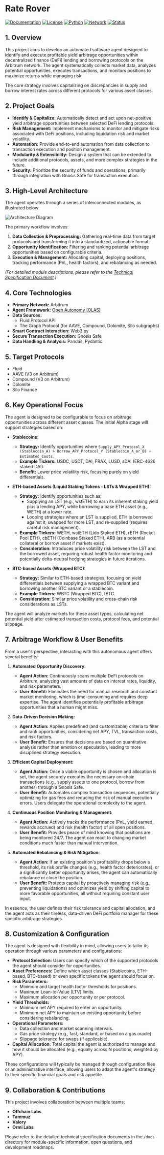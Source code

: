# Rate Rover

[![Documentation](https://img.shields.io/badge/Documentation-tammuz.mintlify.app-blue)](https://tammuz.mintlify.app)
[![License](https://img.shields.io/badge/License-MIT-green.svg)](LICENSE)
[![Python](https://img.shields.io/badge/Python-3.9%2B-blue)](https://www.python.org)
[![Network](https://img.shields.io/badge/Network-Arbitrum-blue)](https://arbitrum.io)
[![Status](https://img.shields.io/badge/Status-Alpha-orange)](https://github.com/tammuzco/raterover)

## 1. Overview

This project aims to develop an automated software agent designed to identify and execute profitable yield arbitrage opportunities within decentralized finance (DeFi) lending and borrowing protocols on the Arbitrum network. The agent systematically collects market data, analyzes potential opportunities, executes transactions, and monitors positions to maximize returns while managing risk.

The core strategy involves capitalizing on discrepancies in supply and borrow interest rates across different protocols for various asset classes.

## 2. Project Goals

*   **Identify & Capitalize:** Automatically detect and act upon net-positive yield arbitrage opportunities between selected DeFi lending protocols.
*   **Risk Management:** Implement mechanisms to monitor and mitigate risks associated with DeFi positions, including liquidation risk and market volatility.
*   **Automation:** Provide end-to-end automation from data collection to transaction execution and position management.
*   **Modularity & Extensibility:** Design a system that can be extended to include additional protocols, assets, and more complex strategies in the future.
*   **Security:** Prioritize the security of funds and operations, primarily through integration with Gnosis Safe for transaction execution.

## 3. High-Level Architecture

The agent operates through a series of interconnected modules, as illustrated below:

![Architecture Diagram](docs/assets/architecture_diagram.png)


The primary workflow involves:

1.  **Data Collection & Preprocessing:** Gathering real-time data from target protocols and transforming it into a standardized, actionable format.
2.  **Opportunity Identification:** Filtering and ranking potential arbitrage opportunities based on configurable criteria.
3.  **Execution & Management:** Allocating capital, deploying positions, tracking performance (PnL, health factors), and rebalancing as needed.

*(For detailed module descriptions, please refer to the [Technical Specification Document](docs/TECHNICAL_SPECIFICATION.md).)*

## 4. Core Technologies

*   **Primary Network:** Arbitrum
*   **Agent Framework:** [Open Autonomy (OLAS)](https://olas.network/)
*   **Data Sources:**
    *   Fluid Protocol API
    *   The Graph Protocol (for AAVE, Compound, Dolomite, Silo subgraphs)
*   **Smart Contract Interaction:** Web3.py
*   **Secure Transaction Execution:** Gnosis Safe
*   **Data Handling & Analysis:** Pandas, Pydantic

## 5. Target Protocols

*   Fluid
*   AAVE (V3 on Arbitrum)
*   Compound (V3 on Arbitrum)
*   Dolomite
*   Silo Finance

## 6. Key Operational Focus

The agent is designed to be configurable to focus on arbitrage opportunities across different asset classes. The initial Alpha stage will support strategies based on:

*   **Stablecoins:**
    *   **Strategy:** Identify opportunities where `Supply_APY_Protocol_X (Stablecoin_A) > Borrow_APY_Protocol_Y (Stablecoin_A_or_B) + Estimated_Costs`.
    *   **Example Tickers:** USDC, USDT, DAI, FRAX, LUSD, sDAI (ERC-4626 staked DAI).
    *   **Benefit:** Lower price volatility risk, focusing purely on yield differentials.

*   **ETH-based Assets (Liquid Staking Tokens - LSTs & Wrapped ETH):**
    *   **Strategy:** Identify opportunities such as:
        *   Supplying an LST (e.g., wstETH) to earn its inherent staking yield plus a lending APY, while borrowing a base ETH asset (e.g., WETH) at a lower rate.
        *   Looping strategies where an LST is supplied, ETH is borrowed against it, swapped for more LST, and re-supplied (requires careful risk management).
    *   **Example Tickers:** WETH, wstETH (Lido Staked ETH), rETH (Rocket Pool ETH), cbETH (Coinbase Staked ETH), ARB (as a potential collateral or borrow asset if markets exist).
    *   **Consideration:** Introduces price volatility risk between the LST and the borrowed asset, requiring robust health factor monitoring and potentially delta-neutral hedging strategies in future iterations.

*   **BTC-based Assets (Wrapped BTC):**
    *   **Strategy:** Similar to ETH-based strategies, focusing on yield differentials between supplying a wrapped BTC variant and borrowing another BTC variant or a stablecoin.
    *   **Example Tickers:** WBTC (Wrapped BTC), tBTC.
    *   **Consideration:** Similar price volatility and cross-chain risk considerations as LSTs.

The agent will analyze markets for these asset types, calculating net potential yield after estimated transaction costs, protocol fees, and potential slippage.

## 7. Arbitrage Workflow & User Benefits

From a user's perspective, interacting with this autonomous agent offers several benefits:

1.  **Automated Opportunity Discovery:**
    *   **Agent Action:** Continuously scans multiple DeFi protocols on Arbitrum, analyzing vast amounts of data on interest rates, liquidity, and risk parameters.
    *   **User Benefit:** Eliminates the need for manual research and constant market monitoring, which is time-consuming and requires deep expertise. The agent identifies potentially profitable arbitrage opportunities that a human might miss.

2.  **Data-Driven Decision Making:**
    *   **Agent Action:** Applies predefined (and customizable) criteria to filter and rank opportunities, considering net APY, TVL, transaction costs, and risk factors.
    *   **User Benefit:** Ensures that decisions are based on quantitative analysis rather than emotion or speculation, leading to more disciplined strategy execution.

3.  **Efficient Capital Deployment:**
    *   **Agent Action:** Once a viable opportunity is chosen and allocation is set, the agent securely executes the necessary on-chain transactions (e.g., supply assets to one protocol, borrow from another) through a Gnosis Safe.
    *   **User Benefit:** Automates complex transaction sequences, potentially optimizing for gas fees and reducing the risk of manual execution errors. Users delegate the operational complexity to the agent.

4.  **Continuous Position Monitoring & Management:**
    *   **Agent Action:** Actively tracks the performance (PnL, yield earned, rewards accrued) and risk (health factor) of all open positions.
    *   **User Benefit:** Provides peace of mind knowing that positions are being monitored 24/7. The agent can react to changing market conditions much faster than manual intervention.

5.  **Automated Rebalancing & Risk Mitigation:**
    *   **Agent Action:** If an existing position's profitability drops below a threshold, its risk profile changes (e.g., health factor deteriorates), or a significantly better opportunity arises, the agent can automatically rebalance or close the position.
    *   **User Benefit:** Protects capital by proactively managing risk (e.g., preventing liquidations) and optimizes yield by shifting capital to more favorable opportunities, all without requiring constant user input.

In essence, the user defines their risk tolerance and capital allocation, and the agent acts as their tireless, data-driven DeFi portfolio manager for these specific arbitrage strategies.

## 8. Customization & Configuration

The agent is designed with flexibility in mind, allowing users to tailor its operation through various parameters and configurations:

*   **Protocol Selection:** Users can specify which of the supported protocols the agent should consider for opportunities.
*   **Asset Preferences:** Define which asset classes (Stablecoins, ETH-based, BTC-based) or even specific tokens the agent should focus on.
*   **Risk Parameters:**
    *   Minimum and target health factor thresholds for positions.
    *   Maximum Loan-to-Value (LTV) limits.
    *   Maximum allocation per opportunity or per protocol.
*   **Yield Thresholds:**
    *   Minimum net APY required to enter an opportunity.
    *   Minimum net APY to maintain an existing opportunity before considering rebalancing.
*   **Operational Parameters:**
    *   Data collection and market scanning intervals.
    *   Gas price strategy (e.g., fast, standard, or based on a gas oracle).
    *   Slippage tolerance for swaps (if applicable).
*   **Capital Allocation:** Total capital the agent is authorized to manage and how it should be allocated (e.g., equally across N positions, weighted by APY).

These configurations will typically be managed through configuration files or an administrative interface, allowing users to adapt the agent's strategy to their specific financial goals and risk appetite.

## 9. Collaboration & Contributions

This project involves collaboration between multiple teams:
*   **Offchain Labs** 
*   **Tammuz**
*   **Valory**
*   **Ormi Labs**

Please refer to the detailed technical specification documents in the `/docs` directory for module-specific information, open questions, and development roadmaps.